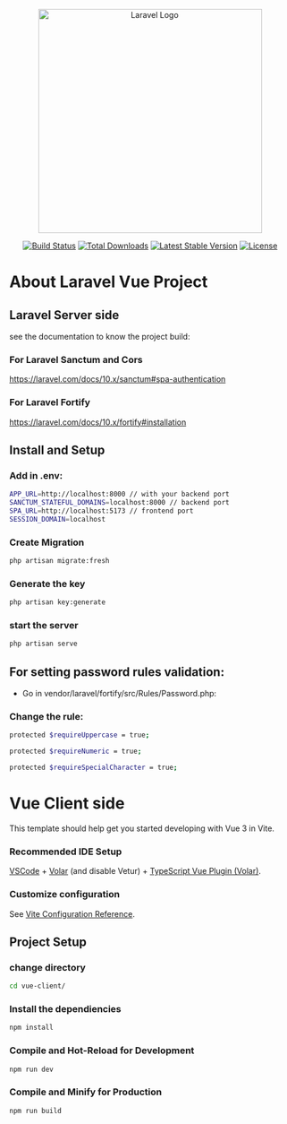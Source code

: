 <p align="center"><a href="https://laravel.com" target="_blank"><img src="https://raw.githubusercontent.com/laravel/art/master/logo-lockup/5%20SVG/2%20CMYK/1%20Full%20Color/laravel-logolockup-cmyk-red.svg" width="400" alt="Laravel Logo"></a></p>

<p align="center">
<a href="https://github.com/laravel/framework/actions"><img src="https://github.com/laravel/framework/workflows/tests/badge.svg" alt="Build Status"></a>
<a href="https://packagist.org/packages/laravel/framework"><img src="https://img.shields.io/packagist/dt/laravel/framework" alt="Total Downloads"></a>
<a href="https://packagist.org/packages/laravel/framework"><img src="https://img.shields.io/packagist/v/laravel/framework" alt="Latest Stable Version"></a>
<a href="https://packagist.org/packages/laravel/framework"><img src="https://img.shields.io/packagist/l/laravel/framework" alt="License"></a>
</p>

# About Laravel Vue Project

## Laravel Server side

see the documentation to know the project build:

### For Laravel Sanctum and Cors

https://laravel.com/docs/10.x/sanctum#spa-authentication

### For Laravel Fortify

https://laravel.com/docs/10.x/fortify#installation

## Install and Setup 

### Add in .env:

```sh
APP_URL=http://localhost:8000 // with your backend port
SANCTUM_STATEFUL_DOMAINS=localhost:8000 // backend port
SPA_URL=http://localhost:5173 // frontend port
SESSION_DOMAIN=localhost
```

### Create Migration

```sh
php artisan migrate:fresh
```

### Generate the key

```sh
php artisan key:generate
```

### start the server

```sh
php artisan serve
```

## For setting password rules validation:

* Go in vendor/laravel/fortify/src/Rules/Password.php:

### Change the rule:
```sh
protected $requireUppercase = true;

protected $requireNumeric = true;

protected $requireSpecialCharacter = true;
```

# Vue Client side


This template should help get you started developing with Vue 3 in Vite.

### Recommended IDE Setup

[VSCode](https://code.visualstudio.com/) + [Volar](https://marketplace.visualstudio.com/items?itemName=Vue.volar) (and disable Vetur) + [TypeScript Vue Plugin (Volar)](https://marketplace.visualstudio.com/items?itemName=Vue.vscode-typescript-vue-plugin).

### Customize configuration

See [Vite Configuration Reference](https://vitejs.dev/config/).

## Project Setup

### change directory

```sh
cd vue-client/
```

### Install the dependiencies

```sh
npm install
```

### Compile and Hot-Reload for Development

```sh
npm run dev
```

### Compile and Minify for Production

```sh
npm run build
```
